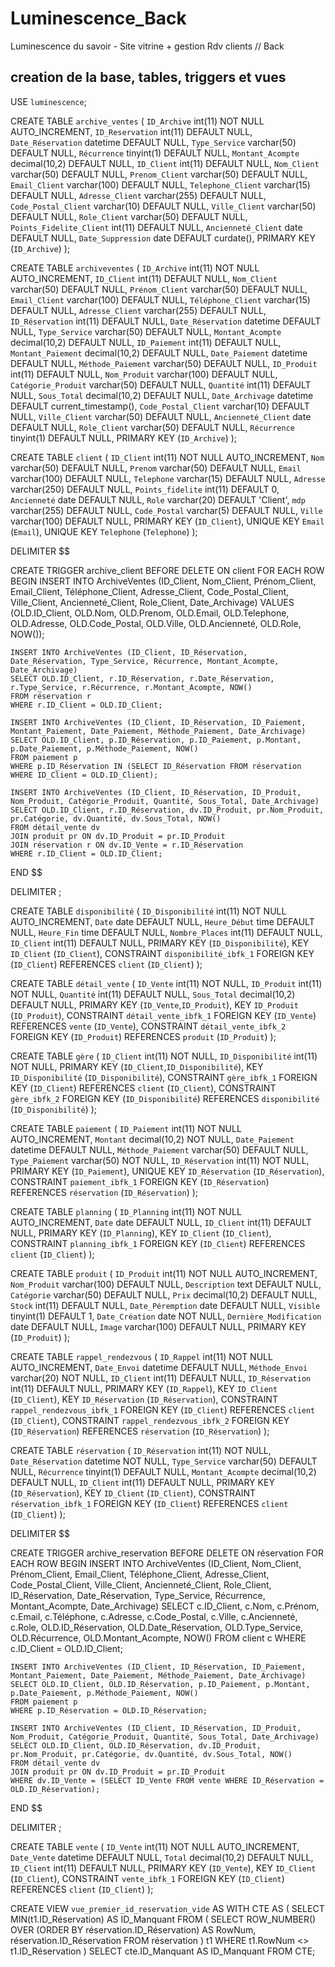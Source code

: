 # Luminescence_Back
Luminescence du savoir - Site vitrine + gestion Rdv clients // Back

## creation de la base, tables, triggers et vues

USE `luminescence`;

CREATE TABLE `archive_ventes` (
`ID_Archive` int(11) NOT NULL AUTO_INCREMENT,
`ID_Reservation` int(11) DEFAULT NULL,
`Date_Réservation` datetime DEFAULT NULL,
`Type_Service` varchar(50) DEFAULT NULL,
`Récurrence` tinyint(1) DEFAULT NULL,
`Montant_Acompte` decimal(10,2) DEFAULT NULL,
`ID_Client` int(11) DEFAULT NULL,
`Nom_Client` varchar(50) DEFAULT NULL,
`Prenom_Client` varchar(50) DEFAULT NULL,
`Email_Client` varchar(100) DEFAULT NULL,
`Telephone_Client` varchar(15) DEFAULT NULL,
`Adresse_Client` varchar(255) DEFAULT NULL,
`Code_Postal_Client` varchar(10) DEFAULT NULL,
`Ville_Client` varchar(50) DEFAULT NULL,
`Role_Client` varchar(50) DEFAULT NULL,
`Points_Fidelite_Client` int(11) DEFAULT NULL,
`Ancienneté_Client` date DEFAULT NULL,
`Date_Suppression` date DEFAULT curdate(),
PRIMARY KEY (`ID_Archive`)
);

CREATE TABLE `archiveventes` (
`ID_Archive` int(11) NOT NULL AUTO_INCREMENT,
`ID_Client` int(11) DEFAULT NULL,
`Nom_Client` varchar(50) DEFAULT NULL,
`Prénom_Client` varchar(50) DEFAULT NULL,
`Email_Client` varchar(100) DEFAULT NULL,
`Téléphone_Client` varchar(15) DEFAULT NULL,
`Adresse_Client` varchar(255) DEFAULT NULL,
`ID_Réservation` int(11) DEFAULT NULL,
`Date_Réservation` datetime DEFAULT NULL,
`Type_Service` varchar(50) DEFAULT NULL,
`Montant_Acompte` decimal(10,2) DEFAULT NULL,
`ID_Paiement` int(11) DEFAULT NULL,
`Montant_Paiement` decimal(10,2) DEFAULT NULL,
`Date_Paiement` datetime DEFAULT NULL,
`Méthode_Paiement` varchar(50) DEFAULT NULL,
`ID_Produit` int(11) DEFAULT NULL,
`Nom_Produit` varchar(100) DEFAULT NULL,
`Catégorie_Produit` varchar(50) DEFAULT NULL,
`Quantité` int(11) DEFAULT NULL,
`Sous_Total` decimal(10,2) DEFAULT NULL,
`Date_Archivage` datetime DEFAULT current_timestamp(),
`Code_Postal_Client` varchar(10) DEFAULT NULL,
`Ville_Client` varchar(50) DEFAULT NULL,
`Ancienneté_Client` date DEFAULT NULL,
`Role_Client` varchar(50) DEFAULT NULL,
`Récurrence` tinyint(1) DEFAULT NULL,
PRIMARY KEY (`ID_Archive`)
);

CREATE TABLE `client` (
`ID_Client` int(11) NOT NULL AUTO_INCREMENT,
`Nom` varchar(50) DEFAULT NULL,
`Prenom` varchar(50) DEFAULT NULL,
`Email` varchar(100) DEFAULT NULL,
`Telephone` varchar(15) DEFAULT NULL,
`Adresse` varchar(250) DEFAULT NULL,
`Points_fidelite` int(11) DEFAULT 0,
`Ancienneté` date DEFAULT NULL,
`Role` varchar(20) DEFAULT 'Client',
`mdp` varchar(255) DEFAULT NULL,
`Code_Postal` varchar(5) DEFAULT NULL,
`Ville` varchar(100) DEFAULT NULL,
PRIMARY KEY (`ID_Client`),
UNIQUE KEY `Email` (`Email`),
UNIQUE KEY `Telephone` (`Telephone`)
);

DELIMITER $$

CREATE TRIGGER archive_client
BEFORE DELETE ON client FOR EACH ROW
BEGIN
INSERT INTO ArchiveVentes (ID_Client, Nom_Client, Prénom_Client, Email_Client, Téléphone_Client, Adresse_Client, Code_Postal_Client, Ville_Client, Ancienneté_Client, Role_Client, Date_Archivage)
VALUES (OLD.ID_Client, OLD.Nom, OLD.Prenom, OLD.Email, OLD.Telephone, OLD.Adresse, OLD.Code_Postal, OLD.Ville, OLD.Ancienneté, OLD.Role, NOW());

    INSERT INTO ArchiveVentes (ID_Client, ID_Réservation, Date_Réservation, Type_Service, Récurrence, Montant_Acompte, Date_Archivage)
    SELECT OLD.ID_Client, r.ID_Réservation, r.Date_Réservation, r.Type_Service, r.Récurrence, r.Montant_Acompte, NOW()
    FROM réservation r
    WHERE r.ID_Client = OLD.ID_Client;

    INSERT INTO ArchiveVentes (ID_Client, ID_Réservation, ID_Paiement, Montant_Paiement, Date_Paiement, Méthode_Paiement, Date_Archivage)
    SELECT OLD.ID_Client, p.ID_Réservation, p.ID_Paiement, p.Montant, p.Date_Paiement, p.Méthode_Paiement, NOW()
    FROM paiement p
    WHERE p.ID_Réservation IN (SELECT ID_Réservation FROM réservation WHERE ID_Client = OLD.ID_Client);

    INSERT INTO ArchiveVentes (ID_Client, ID_Réservation, ID_Produit, Nom_Produit, Catégorie_Produit, Quantité, Sous_Total, Date_Archivage)
    SELECT OLD.ID_Client, r.ID_Réservation, dv.ID_Produit, pr.Nom_Produit, pr.Catégorie, dv.Quantité, dv.Sous_Total, NOW()
    FROM détail_vente dv
    JOIN produit pr ON dv.ID_Produit = pr.ID_Produit
    JOIN réservation r ON dv.ID_Vente = r.ID_Réservation
    WHERE r.ID_Client = OLD.ID_Client;

END $$

DELIMITER ;

CREATE TABLE `disponibilité` (
`ID_Disponibilité` int(11) NOT NULL AUTO_INCREMENT,
`Date` date DEFAULT NULL,
`Heure_Début` time DEFAULT NULL,
`Heure_Fin` time DEFAULT NULL,
`Nombre_Places` int(11) DEFAULT NULL,
`ID_Client` int(11) DEFAULT NULL,
PRIMARY KEY (`ID_Disponibilité`),
KEY `ID_Client` (`ID_Client`),
CONSTRAINT `disponibilité_ibfk_1` FOREIGN KEY (`ID_Client`) REFERENCES `client` (`ID_Client`)
);

CREATE TABLE `détail_vente` (
`ID_Vente` int(11) NOT NULL,
`ID_Produit` int(11) NOT NULL,
`Quantité` int(11) DEFAULT NULL,
`Sous_Total` decimal(10,2) DEFAULT NULL,
PRIMARY KEY (`ID_Vente`,`ID_Produit`),
KEY `ID_Produit` (`ID_Produit`),
CONSTRAINT `détail_vente_ibfk_1` FOREIGN KEY (`ID_Vente`) REFERENCES `vente` (`ID_Vente`),
CONSTRAINT `détail_vente_ibfk_2` FOREIGN KEY (`ID_Produit`) REFERENCES `produit` (`ID_Produit`)
);

CREATE TABLE `gère` (
`ID_Client` int(11) NOT NULL,
`ID_Disponibilité` int(11) NOT NULL,
PRIMARY KEY (`ID_Client`,`ID_Disponibilité`),
KEY `ID_Disponibilité` (`ID_Disponibilité`),
CONSTRAINT `gère_ibfk_1` FOREIGN KEY (`ID_Client`) REFERENCES `client` (`ID_Client`),
CONSTRAINT `gère_ibfk_2` FOREIGN KEY (`ID_Disponibilité`) REFERENCES `disponibilité` (`ID_Disponibilité`)
);

CREATE TABLE `paiement` (
`ID_Paiement` int(11) NOT NULL AUTO_INCREMENT,
`Montant` decimal(10,2) NOT NULL,
`Date_Paiement` datetime DEFAULT NULL,
`Méthode_Paiement` varchar(50) DEFAULT NULL,
`Type_Paiement` varchar(50) NOT NULL,
`ID_Réservation` int(11) NOT NULL,
PRIMARY KEY (`ID_Paiement`),
UNIQUE KEY `ID_Réservation` (`ID_Réservation`),
CONSTRAINT `paiement_ibfk_1` FOREIGN KEY (`ID_Réservation`) REFERENCES `réservation` (`ID_Réservation`)
);

CREATE TABLE `planning` (
`ID_Planning` int(11) NOT NULL AUTO_INCREMENT,
`Date` date DEFAULT NULL,
`ID_Client` int(11) DEFAULT NULL,
PRIMARY KEY (`ID_Planning`),
KEY `ID_Client` (`ID_Client`),
CONSTRAINT `planning_ibfk_1` FOREIGN KEY (`ID_Client`) REFERENCES `client` (`ID_Client`)
);

CREATE TABLE `produit` (
`ID_Produit` int(11) NOT NULL AUTO_INCREMENT,
`Nom_Produit` varchar(100) DEFAULT NULL,
`Description` text DEFAULT NULL,
`Catégorie` varchar(50) DEFAULT NULL,
`Prix` decimal(10,2) DEFAULT NULL,
`Stock` int(11) DEFAULT NULL,
`Date_Péremption` date DEFAULT NULL,
`Visible` tinyint(1) DEFAULT 1,
`Date_Création` date NOT NULL,
`Dernière_Modification` date DEFAULT NULL,
`Image` varchar(100) DEFAULT NULL,
PRIMARY KEY (`ID_Produit`)
);

CREATE TABLE `rappel_rendezvous` (
`ID_Rappel` int(11) NOT NULL AUTO_INCREMENT,
`Date_Envoi` datetime DEFAULT NULL,
`Méthode_Envoi` varchar(20) NOT NULL,
`ID_Client` int(11) DEFAULT NULL,
`ID_Réservation` int(11) DEFAULT NULL,
PRIMARY KEY (`ID_Rappel`),
KEY `ID_Client` (`ID_Client`),
KEY `ID_Réservation` (`ID_Réservation`),
CONSTRAINT `rappel_rendezvous_ibfk_1` FOREIGN KEY (`ID_Client`) REFERENCES `client` (`ID_Client`),
CONSTRAINT `rappel_rendezvous_ibfk_2` FOREIGN KEY (`ID_Réservation`) REFERENCES `réservation` (`ID_Réservation`)
);

CREATE TABLE `réservation` (
`ID_Réservation` int(11) NOT NULL,
`Date_Réservation` datetime NOT NULL,
`Type_Service` varchar(50) DEFAULT NULL,
`Récurrence` tinyint(1) DEFAULT NULL,
`Montant_Acompte` decimal(10,2) DEFAULT NULL,
`ID_Client` int(11) DEFAULT NULL,
PRIMARY KEY (`ID_Réservation`),
KEY `ID_Client` (`ID_Client`),
CONSTRAINT `réservation_ibfk_1` FOREIGN KEY (`ID_Client`) REFERENCES `client` (`ID_Client`)
);

DELIMITER $$

CREATE TRIGGER archive_reservation
BEFORE DELETE ON réservation FOR EACH ROW
BEGIN
INSERT INTO ArchiveVentes (ID_Client, Nom_Client, Prénom_Client, Email_Client, Téléphone_Client, Adresse_Client, Code_Postal_Client, Ville_Client, Ancienneté_Client, Role_Client, ID_Réservation, Date_Réservation, Type_Service, Récurrence, Montant_Acompte, Date_Archivage)
SELECT c.ID_Client, c.Nom, c.Prénom, c.Email, c.Téléphone, c.Adresse, c.Code_Postal, c.Ville, c.Ancienneté, c.Role, OLD.ID_Réservation, OLD.Date_Réservation, OLD.Type_Service, OLD.Récurrence, OLD.Montant_Acompte, NOW()
FROM client c
WHERE c.ID_Client = OLD.ID_Client;

    INSERT INTO ArchiveVentes (ID_Client, ID_Réservation, ID_Paiement, Montant_Paiement, Date_Paiement, Méthode_Paiement, Date_Archivage)
    SELECT OLD.ID_Client, OLD.ID_Réservation, p.ID_Paiement, p.Montant, p.Date_Paiement, p.Méthode_Paiement, NOW()
    FROM paiement p
    WHERE p.ID_Réservation = OLD.ID_Réservation;

    INSERT INTO ArchiveVentes (ID_Client, ID_Réservation, ID_Produit, Nom_Produit, Catégorie_Produit, Quantité, Sous_Total, Date_Archivage)
    SELECT OLD.ID_Client, OLD.ID_Réservation, dv.ID_Produit, pr.Nom_Produit, pr.Catégorie, dv.Quantité, dv.Sous_Total, NOW()
    FROM détail_vente dv
    JOIN produit pr ON dv.ID_Produit = pr.ID_Produit
    WHERE dv.ID_Vente = (SELECT ID_Vente FROM vente WHERE ID_Réservation = OLD.ID_Réservation);

END $$

DELIMITER ;

CREATE TABLE `vente` (
`ID_Vente` int(11) NOT NULL AUTO_INCREMENT,
`Date_Vente` datetime DEFAULT NULL,
`Total` decimal(10,2) DEFAULT NULL,
`ID_Client` int(11) DEFAULT NULL,
PRIMARY KEY (`ID_Vente`),
KEY `ID_Client` (`ID_Client`),
CONSTRAINT `vente_ibfk_1` FOREIGN KEY (`ID_Client`) REFERENCES `client` (`ID_Client`)
);

CREATE VIEW `vue_premier_id_reservation_vide` AS
WITH CTE AS (
SELECT MIN(t1.ID_Réservation) AS ID_Manquant
FROM (
SELECT ROW_NUMBER() OVER (ORDER BY réservation.ID_Réservation) AS RowNum, réservation.ID_Réservation
FROM réservation
) t1
WHERE t1.RowNum <> t1.ID_Réservation
)
SELECT cte.ID_Manquant AS ID_Manquant
FROM CTE;
